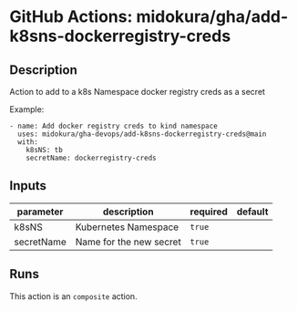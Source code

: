 # GitHub Actions: midokura/gha/add-k8sns-dockerregistry-creds

<!-- action-docs-description -->
## Description

Action to add to a k8s Namespace docker registry creds as a secret

Example:
```
- name: Add docker registry creds to kind namespace
  uses: midokura/gha-devops/add-k8sns-dockerregistry-creds@main
  with:
    k8sNS: tb
    secretName: dockerregistry-creds    
```



<!-- action-docs-description -->

<!-- action-docs-inputs -->
## Inputs

| parameter | description | required | default |
| - | - | - | - |
| k8sNS | Kubernetes Namespace | `true` |  |
| secretName | Name for the new secret | `true` |  |



<!-- action-docs-inputs -->

<!-- action-docs-outputs -->

<!-- action-docs-outputs -->

<!-- action-docs-runs -->
## Runs

This action is an `composite` action.


<!-- action-docs-runs -->